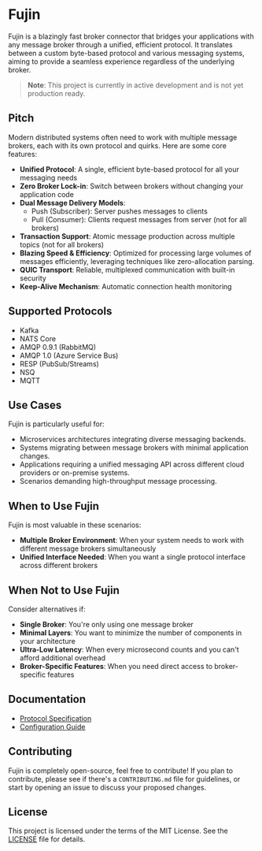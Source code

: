 # Fujin

Fujin is a blazingly fast broker connector that bridges your applications with any message broker through a unified, efficient protocol. It translates between a custom byte-based protocol and various messaging systems, aiming to provide a seamless experience regardless of the underlying broker.

> **Note**: This project is currently in active development and is not yet production ready.

## Pitch

Modern distributed systems often need to work with multiple message brokers, each with its own protocol and quirks. Here are some core features:

- **Unified Protocol**: A single, efficient byte-based protocol for all your messaging needs
- **Zero Broker Lock-in**: Switch between brokers without changing your application code
- **Dual Message Delivery Models**:
  - Push (Subscriber): Server pushes messages to clients
  - Pull (Consumer): Clients request messages from server (not for all brokers)
- **Transaction Support**: Atomic message production across multiple topics (not for all brokers)
- **Blazing Speed & Efficiency**: Optimized for processing large volumes of messages efficiently, leveraging techniques like zero-allocation parsing.
- **QUIC Transport**: Reliable, multiplexed communication with built-in security
- **Keep-Alive Mechanism**: Automatic connection health monitoring

## Supported Protocols

- Kafka
- NATS Core
- AMQP 0.9.1 (RabbitMQ)
- AMQP 1.0 (Azure Service Bus)
- RESP (PubSub/Streams)
- NSQ
- MQTT

## Use Cases

Fujin is particularly useful for:

- Microservices architectures integrating diverse messaging backends.
- Systems migrating between message brokers with minimal application changes.
- Applications requiring a unified messaging API across different cloud providers or on-premise systems.
- Scenarios demanding high-throughput message processing.

## When to Use Fujin

Fujin is most valuable in these scenarios:

- **Multiple Broker Environment**: When your system needs to work with different message brokers simultaneously
- **Unified Interface Needed**: When you want a single protocol interface across different brokers

## When Not to Use Fujin

Consider alternatives if:

- **Single Broker**: You're only using one message broker
- **Minimal Layers**: You want to minimize the number of components in your architecture
- **Ultra-Low Latency**: When every microsecond counts and you can't afford additional overhead
- **Broker-Specific Features**: When you need direct access to broker-specific features

## Documentation

- [Protocol Specification](protocol.md)
- [Configuration Guide](config.yaml)

## Contributing

Fujin is completely open-source, feel free to contribute! If you plan to contribute, please see if there's a `CONTRIBUTING.md` file for guidelines, or start by opening an issue to discuss your proposed changes.

## License

This project is licensed under the terms of the MIT License. See the [LICENSE](LICENSE) file for details.
